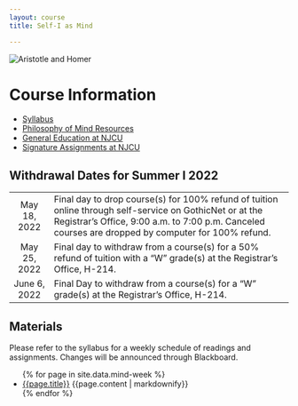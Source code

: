```yaml
---
layout: course
title: Self-I as Mind

---
```


<img src="{{site.baseurl}}/Aristotle.jpg" alt="Aristotle and Homer">

# Course Information

+ [Syllabus](Syllabus.pdf)
+ [Philosophy of Mind Resources](/self/resources)
+ [General Education at NJCU](http://www.njcu.edu/department/general-education)
+ [Signature Assignments at NJCU](http://www.njcu.edu/academics/general-education/signature-assignment-information-students)



## Withdrawal Dates for Summer I 2022  

|         	 |     | 
| :-------------: | ------------- | 
| May 18, 2022| Final day to drop course(s) for 100% refund of tuition online through self-service on GothicNet or at the Registrar’s Office, 9:00 a.m. to 7:00 p.m. Canceled courses are dropped by computer for 100% refund. |
| May 25, 2022| Final day to withdraw from a course(s) for a 50% refund of tuition with a “W” grade(s) at the Registrar’s Office, H-214. |
| June 6, 2022 | Final Day to withdraw from a course(s) for a “W” grade(s) at the Registrar’s Office, H-214.|

## Materials

Please refer to the syllabus for a weekly schedule of readings and assignments. Changes will be announced through Blackboard. 

<ul>
  {% for page in site.data.mind-week %}
    <li>
     <a href="{{site.baseurl}}/self/{{page.folder}}/">{{page.title}}</a>
      {{page.content | markdownify}}
    </li>
  {% endfor %}
</ul>
